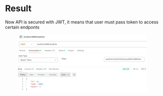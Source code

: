 # Result

Now API is secured with JWT, it means that user must pass token to access certain endponts

<figure><img src="../.gitbook/assets/image (33).png" alt=""><figcaption></figcaption></figure>
